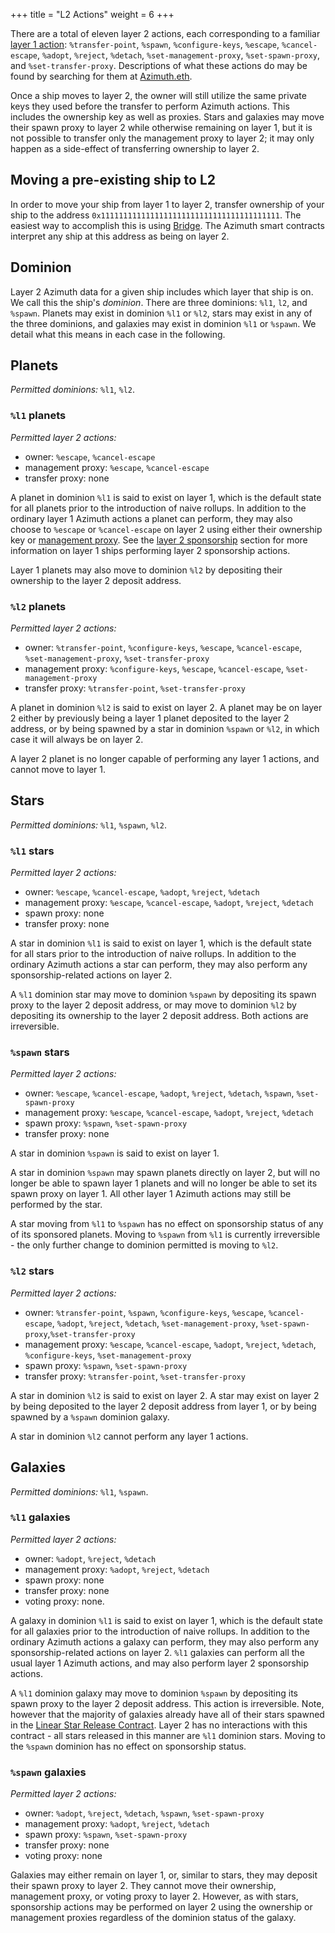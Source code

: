 +++
title = "L2 Actions"
weight = 6
+++

There are a total of eleven layer 2 actions, each corresponding to a familiar
[layer 1 action](/system/identity/reference/ecliptic): `%transfer-point`, `%spawn`,
`%configure-keys`, `%escape`, `%cancel-escape`, `%adopt`, `%reject`, `%detach`,
`%set-management-proxy`, `%set-spawn-proxy`, and `%set-transfer-proxy`.
Descriptions of what these actions do may be found by searching for them at
[Azimuth.eth](/system/identity/reference/azimuth-eth).

Once a ship moves to layer 2, the owner will still utilize the same private keys
they used before the transfer to perform Azimuth actions. This includes the ownership
key as well as proxies. Stars and galaxies may move their spawn proxy to layer 2
while otherwise remaining on layer 1, but it is not possible to transfer only
the management proxy to layer 2; it may only happen as a side-effect of
transferring ownership to layer 2.

## Moving a pre-existing ship to L2

In order to move your ship from layer 1 to layer 2, transfer ownership of your
ship to the address `0x1111111111111111111111111111111111111111`. The easiest
way to accomplish this is using [Bridge](/glossary/bridge). The Azimuth
smart contracts interpret any ship at this address as being on layer 2.

## Dominion

Layer 2 Azimuth data for a given ship includes which layer that ship is on. We
call this the ship's _dominion_. There are three dominions: `%l1`, `l2`, and
`%spawn`. Planets may exist in dominion `%l1` or `%l2`, stars may exist in any
of the three dominions, and galaxies may exist in dominion `%l1` or `%spawn`. We
detail what this means in each case in the following.

## Planets

*Permitted dominions:* `%l1`, `%l2`.

### `%l1` planets

*Permitted layer 2 actions:* 
 - owner: `%escape`, `%cancel-escape`
 - management proxy: `%escape`, `%cancel-escape`
 - transfer proxy: none

A planet in dominion `%l1` is said to exist on layer 1, which is the default
state for all planets prior to the introduction of naive rollups. In addition to
the ordinary layer 1 Azimuth actions a planet can perform, they may also choose to
`%escape` or `%cancel-escape` on layer 2 using either their ownership key or
[management proxy](/glossary/proxies). See the [layer 2 sponsorship](/system/identity/concepts/layer2#sponsorship)
section for more information on layer 1 ships performing layer 2
sponsorship actions.

Layer 1 planets may also move to dominion `%l2` by depositing their ownership to
the layer 2 deposit address.

### `%l2` planets

*Permitted layer 2 actions:*
 - owner: `%transfer-point`, `%configure-keys`,
`%escape`, `%cancel-escape`, `%set-management-proxy`, `%set-transfer-proxy`
 - management proxy: `%configure-keys`, `%escape`, `%cancel-escape`,
`%set-management-proxy`
 - transfer proxy: `%transfer-point`, `%set-transfer-proxy`

A planet in dominion `%l2` is said to exist on layer 2. A planet may be on layer
2 either by previously being a layer 1 planet deposited to the layer 2 address,
or by being spawned by a star in dominion `%spawn` or `%l2`, in which case it
will always be on layer 2.

A layer 2 planet is no longer capable of performing any layer 1 actions, and
cannot move to layer 1.

## Stars

*Permitted dominions:* `%l1`, `%spawn`, `%l2`.

### `%l1` stars

*Permitted layer 2 actions:*
 - owner: `%escape`, `%cancel-escape`, `%adopt`,
`%reject`, `%detach`
 - management proxy: `%escape`, `%cancel-escape`, `%adopt`,
`%reject`, `%detach`
 - spawn proxy: none
 - transfer proxy: none

A star in dominion `%l1` is said to exist on layer 1, which is the default state
for all stars prior to the introduction of naive rollups. In addition to the
ordinary Azimuth actions a star can perform, they may also perform any
sponsorship-related actions on layer 2.

A `%l1` dominion star may move to dominion `%spawn` by depositing its spawn proxy to the
layer 2 deposit address, or may move to dominion `%l2` by depositing its ownership
to the layer 2 deposit address. Both actions are irreversible.

### `%spawn` stars

*Permitted layer 2 actions:*
 - owner: `%escape`, `%cancel-escape`, `%adopt`,
`%reject`, `%detach`, `%spawn`, `%set-spawn-proxy`
 - management proxy: `%escape`,
`%cancel-escape`, `%adopt`, `%reject`, `%detach`
 - spawn proxy: `%spawn`,
`%set-spawn-proxy`
 - transfer proxy: none

A star in dominion `%spawn` is said to exist on layer 1.

A star in dominion `%spawn` may spawn planets directly on layer 2, but will no
longer be able to spawn layer 1 planets and will no longer be able to set its
spawn proxy on layer 1. All other layer 1 Azimuth actions may still be performed
by the star.

A star moving from `%l1` to `%spawn` has no effect on sponsorship status of any
of its sponsored planets. Moving to `%spawn` from `%l1` is currently
irreversible - the only further change to dominion permitted is moving to `%l2`.

### `%l2` stars

*Permitted layer 2 actions:*
 - owner: `%transfer-point`, `%spawn`, `%configure-keys`, `%escape`,
`%cancel-escape`, `%adopt`, `%reject`, `%detach`, `%set-management-proxy`,
`%set-spawn-proxy`,`%set-transfer-proxy`
 - management proxy: `%escape`,
`%cancel-escape`, `%adopt`, `%reject`, `%detach`, `%configure-keys`,
`%set-management-proxy`
 - spawn proxy: `%spawn`, `%set-spawn-proxy`
 - transfer proxy: `%transfer-point`, `%set-transfer-proxy`

A star in dominion `%l2` is said to exist on layer 2. A star may exist on layer
2 by being deposited to the layer 2 deposit address from layer 1, or by being
spawned by a `%spawn` dominion galaxy.

A star in dominion `%l2` cannot perform any layer 1 actions.

## Galaxies

*Permitted dominions:* `%l1`, `%spawn`.

### `%l1` galaxies

*Permitted layer 2 actions:*
 - owner: `%adopt`, `%reject`, `%detach`
 - management proxy: `%adopt`, `%reject`, `%detach`
 - spawn proxy: none
 - transfer proxy: none
 - voting proxy: none.

A galaxy in dominion `%l1` is said to exist on layer 1, which is the default state
for all galaxies prior to the introduction of naive rollups. In addition to the
ordinary Azimuth actions a galaxy can perform, they may also perform any
sponsorship-related actions on layer 2. `%l1` galaxies can perform all the usual
layer 1 Azimuth actions, and may also perform layer 2 sponsorship actions.

A `%l1` dominion galaxy may move to dominion `%spawn` by depositing its spawn proxy to the
layer 2 deposit address. This action is irreversible. Note, however that the
majority of galaxies already have all of their stars spawned in the [Linear
Star Release
Contract](https://etherscan.io/address/0x86cd9cd0992f04231751e3761de45cecea5d1801).
Layer 2 has no interactions with this contract - all stars released in this
manner are `%l1` dominion stars. Moving to the `%spawn` dominion has no effect
on sponsorship status.

### `%spawn` galaxies

*Permitted layer 2 actions:*
 - owner: `%adopt`, `%reject`, `%detach`, `%spawn`,
`%set-spawn-proxy`
 - management proxy: `%adopt`, `%reject`, `%detach`
 - spawn proxy: `%spawn`, `%set-spawn-proxy`
 - transfer proxy: none
 - voting proxy: none

Galaxies may either remain on layer 1, or, similar to stars, they may
deposit their spawn proxy to layer 2. They cannot move their ownership,
management proxy, or voting proxy to layer 2. However, as with stars,
sponsorship actions may be performed on layer 2 using the ownership or
management proxies regardless of the dominion status of the galaxy.



